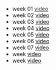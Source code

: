 - week 01 [video](https://youtu.be/FkiQMiaI8wU)
- week 02 [video](https://youtu.be/r3aLKgJDf_4)
- week 03 [video](https://youtu.be/yt47x4O5Vao)
- week 04 [video](https://youtu.be/TkPxJnM6_sg)
- week 05 [video](https://youtu.be/nnvgnxFy6H8)
- week 06 [video](https://youtu.be/SHzqTGc8_h8)
- week 07 [video](https://youtu.be/1XNfF4VdFXQ)
- week [video](https://youtu.be/TkPxJnM6_sg)
- week [video](https://youtu.be/IHuEYMyDepc)

